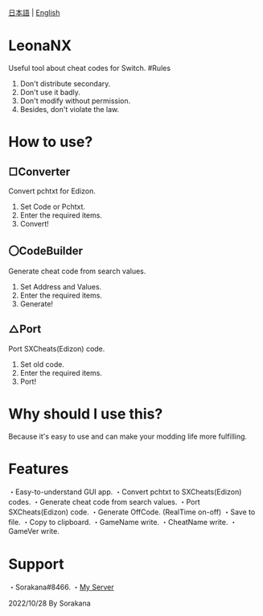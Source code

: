 [日本語](READMEjp.md) | [English](README.md)
# LeonaNX
Useful tool about cheat codes for Switch.
#Rules
1. Don't distribute secondary.
2. Don't use it badly.
3. Don't modify without permission.
4. Besides, don't violate the law.
# How to use?
## □Converter
Convert pchtxt for Edizon.
1. Set Code or Pchtxt.
2. Enter the required items.
3. Convert!
## 〇CodeBuilder
Generate cheat code from search values.
1. Set Address and Values.
2. Enter the required items.
3. Generate!
## △Port
Port SXCheats(Edizon) code.
1. Set old code.
2. Enter the required items.
3. Port!
# Why should I use this?
Because it's easy to use and can make your modding life more fulfilling.
# Features
・Easy-to-understand GUI app.
・Convert pchtxt to SXCheats(Edizon) codes.
・Generate cheat code from search values.
・Port SXCheats(Edizon) code.
・Generate OffCode. (RealTime on-off)
・Save to file.
・Copy to clipboard.
・GameName write.
・CheatName write.
・GameVer write.
# Support
・Sorakana#8466.
・[My Server](https://discord.gg/DQB6fcD6qq)

2022/10/28 By Sorakana
